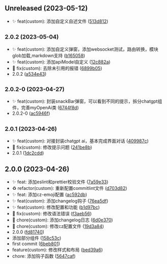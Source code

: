 ## Unreleased (2023-05-12)

* ✨ feat(custom): 添加自定义自述文件 ([513d812](https://github.com/saofeng-cyber/vuetify-project/commit/513d812))



## <small>2.0.2 (2023-05-04)</small>

* ✨ feat(custom): 添加自定义弹窗，添加websocket测试，路由转换，模块glob加载,markdown支持 ([b165058](https://github.com/saofeng-cyber/vuetify-project/commit/b165058))
* ✨ feat(custom): 添加apiModel自定义 ([12c882a](https://github.com/saofeng-cyber/vuetify-project/commit/12c882a))
* 🐛 fix(custom): 去除未引用的报错 ([6899b05](https://github.com/saofeng-cyber/vuetify-project/commit/6899b05))
* 2.0.2 ([a534e43](https://github.com/saofeng-cyber/vuetify-project/commit/a534e43))



## <small>2.0.2-0 (2023-04-27)</small>

* ✨ feat(custom): 封装snackBar弹窗，可以看到不同的提示，拆分chatgpt组件，完善myOpenAi类 ([6744f8d](https://github.com/saofeng-cyber/vuetify-project/commit/6744f8d))
* 2.0.2-0 ([ac5946f](https://github.com/saofeng-cyber/vuetify-project/commit/ac5946f))



## <small>2.0.1 (2023-04-26)</small>

* ✨ feat(custom): 对接封装chatgpt ai，基本完成界面对话 ([409987c](https://github.com/saofeng-cyber/vuetify-project/commit/409987c))
* 🐛 fix(custom): 修改提示问题 ([241be8b](https://github.com/saofeng-cyber/vuetify-project/commit/241be8b))
* 2.0.1 ([1dc2cdd](https://github.com/saofeng-cyber/vuetify-project/commit/1dc2cdd))



## 2.0.0 (2023-04-26)

* :sparkles: feat: 添加eslint和prettier校验文件 ([7a59e33](https://github.com/saofeng-cyber/vuetify-project/commit/7a59e33))
* ♻️ refactor(custom): 重新配置commitlint文件 ([d703d82](https://github.com/saofeng-cyber/vuetify-project/commit/d703d82))
* ✨ feat: 添加cz-emoji配置 ([ac592db](https://github.com/saofeng-cyber/vuetify-project/commit/ac592db))
* ✨ feat(custom): 添加changelog钩子 ([76ea5df](https://github.com/saofeng-cyber/vuetify-project/commit/76ea5df))
* ✨ feat(custom): 修改配置和功能 ([b1d97bc](https://github.com/saofeng-cyber/vuetify-project/commit/b1d97bc))
* 🐛 fix(custom): 修改语法错误 ([f3aeb56](https://github.com/saofeng-cyber/vuetify-project/commit/f3aeb56))
* 🚀 chore(custom): 添加changelog日志 ([6d0e370](https://github.com/saofeng-cyber/vuetify-project/commit/6d0e370))
* 🚀 chore(custom): 修改cz配置文件 ([19d3a84](https://github.com/saofeng-cyber/vuetify-project/commit/19d3a84))
* 2.0.0 ([fd81740](https://github.com/saofeng-cyber/vuetify-project/commit/fd81740))
* 添加部分组件 ([158c53c](https://github.com/saofeng-cyber/vuetify-project/commit/158c53c))
* first commit ([6beb801](https://github.com/saofeng-cyber/vuetify-project/commit/6beb801))
* feature(custom): 修改样式和布局 ([bed39a6](https://github.com/saofeng-cyber/vuetify-project/commit/bed39a6))
* chore: 添加钩子函数 ([5647caf](https://github.com/saofeng-cyber/vuetify-project/commit/5647caf))



